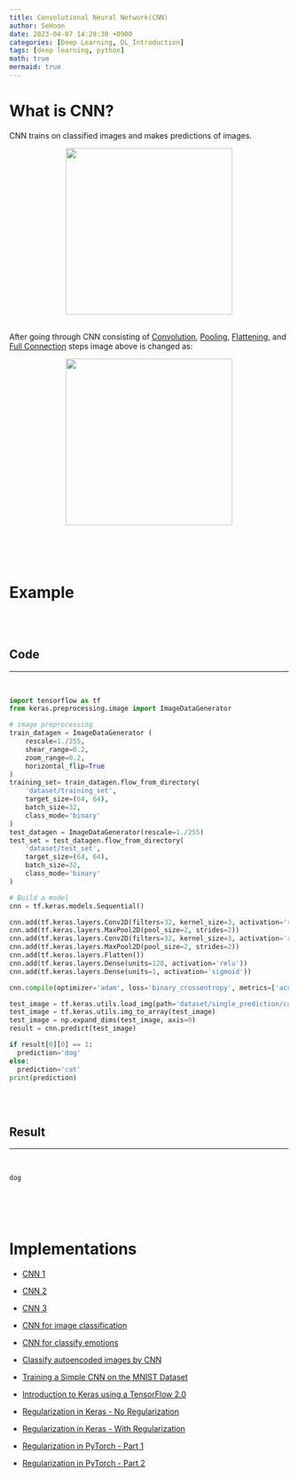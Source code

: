 ```yaml
---
title: Convolutional Neural Network(CNN)
author: SeHoon
date: 2023-04-07 14:20:30 +0900
categories: [Deep Learning, DL_Introduction]
tags: [deep learning, python]
math: true
mermaid: true
---
```


# What is CNN?
CNN trains on classified images and makes predictions of images.
<center>
<img src="https://user-images.githubusercontent.com/28240052/230618807-27c32f4f-f075-4cd9-b159-d454139b4339.png" width=300>
</center>
<br>

After going through CNN consisting of [Convolution](https://csh970605.github.io/posts/Convolution_Operation/), [Pooling](https://csh970605.github.io/posts/Pooling/), [Flattening](https://csh970605.github.io/posts/Flattening/), and [Full Connection](https://csh970605.github.io/posts/Full_Connection/) steps image above is changed as:
<center>
<img src="https://user-images.githubusercontent.com/28240052/230618829-5332cbf1-2c30-4349-8b85-ffd6c274bc4e.png" width=300>
</center>

<br><br><br>

# Example
<br><br>

## Code
---
<br>

```py
import tensorflow as tf
from keras.preprocessing.image import ImageDataGenerator

# image preprocessing
train_datagen = ImageDataGenerator (
    rescale=1./255,
    shear_range=0.2,
    zoom_range=0.2,
    horizontal_flip=True
)
training_set= train_datagen.flow_from_directory(
    'dataset/training_set',
    target_size=(64, 64),
    batch_size=32,
    class_mode='binary'
)
test_datagen = ImageDataGenerator(rescale=1./255)
test_set = test_datagen.flow_from_directory(
    'dataset/test_set',
    target_size=(64, 64),
    batch_size=32,
    class_mode='binary'
)

# Build a model
cnn = tf.keras.models.Sequential()

cnn.add(tf.keras.layers.Conv2D(filters=32, kernel_size=3, activation='relu', input_shape=[64,64,3]))
cnn.add(tf.keras.layers.MaxPool2D(pool_size=2, strides=2))
cnn.add(tf.keras.layers.Conv2D(filters=32, kernel_size=3, activation='relu'))
cnn.add(tf.keras.layers.MaxPool2D(pool_size=2, strides=2))
cnn.add(tf.keras.layers.Flatten())
cnn.add(tf.keras.layers.Dense(units=128, activation='relu'))
cnn.add(tf.keras.layers.Dense(units=1, activation='sigmoid'))

cnn.compile(optimizer='adam', loss='binary_crossentropy', metrics=['accuracy'])

test_image = tf.keras.utils.load_img(path='dataset/single_prediction/cat_or_dog_1.jpg', target_size=(64,64))
test_image = tf.keras.utils.img_to_array(test_image)
test_image = np.expand_dims(test_image, axis=0)
result = cnn.predict(test_image)

if result[0][0] == 1:
  prediction='dog'
else:
  prediction='cat'
print(prediction)
```
<br><br>

## Result
---
<br>

```
dog
```

<br><br><br>

# Implementations

+ [CNN 1](https://github.com/csh970605/Deep_Learning_A-Z/tree/main/Part%202%20-%20CNN/Section%205%20-%20Convolutional%20Neural%20Networks%20(CNN)/Python)<br> 
+ [CNN 2](https://github.com/csh970605/Complete-Guide-on-TensorFlow-2.0/tree/main/Section%204)<br> 
+ [CNN 3](https://github.com/csh970605/TensorFlow-2.0-Practical/tree/main/Section%205)<br> 
+ [CNN for image classification](https://github.com/csh970605/Computer-Vision-Masterclass/tree/main/Section%205)<br> 
+ [CNN for classify emotions](https://github.com/csh970605/Computer-Vision-Masterclass/tree/main/Section%207)<br>
+ [Classify autoencoded images by CNN](https://github.com/csh970605/Computer-Vision-Masterclass/tree/main/Section%208)<br>

+ [Training a Simple CNN on the MNIST Dataset](https://github.com/csh970605/Modern_Computer_Vision/tree/main/Deep%20Learning%20CV)<br>

+ [Introduction to Keras using a TensorFlow 2.0](https://github.com/csh970605/Modern_Computer_Vision/blob/main/Deep%20Learning%20CV/2.%20Keras%20TensorFlow%20CNN%20MNIST%20Tutorial.ipynb)<br>

+ [Regularization in Keras - No Regularization](https://github.com/csh970605/Modern_Computer_Vision/blob/main/Deep%20Learning%20CV/5.%20Keras%20-Fashion-MNIST%20Part%201%20-%20No%20Regularization.ipynb)<br>

+ [Regularization in Keras - With Regularization](https://github.com/csh970605/Modern_Computer_Vision/blob/main/Deep%20Learning%20CV/6.%20Keras%20-Fashion-MNIST%20Part%201%20-%20With%20Regularization.ipynb)<br>

+ [Regularization in PyTorch - Part 1](https://github.com/csh970605/Modern_Computer_Vision/blob/main/Deep%20Learning%20CV/7.%20PyTorch%20-%20Fashion-MNSIT%20Part%201%20-%20No%20Regularization.ipynb)<br>

+ [Regularization in PyTorch - Part 2](https://github.com/csh970605/Modern_Computer_Vision/blob/main/Deep%20Learning%20CV/8.%20PyTorch%20-%20Fashion-MNSIT%20Part%202%20-%20With%20Regularization.ipynb.ipynb)<br>
